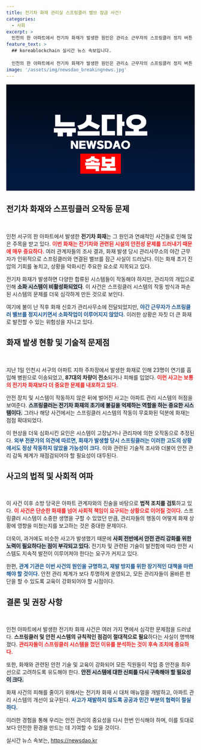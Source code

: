 ```yaml
---
title: 전기차 화재 관리실 스프링클러 밸브 잠금 사건!
categories:
  - 사회
excerpt: >
  인천의 한 아파트에서 전기차 화재가 발생한 원인은 관리소 근무자의 스프링클러 정지 버튼 조작이었다! 불길이 확산된 가운데, 23명이 부상하고 87대 차량이 불에 탔다. 이와 관련된 법적 조치가 예정되어 있다.
feature_text: >
  ## koreablockchain 실시간 뉴스 속보입니다.

  인천의 한 아파트에서 전기차 화재가 발생한 원인은 관리소 근무자의 스프링클러 정지 버튼 조작이었다! 불길이 확산된 가운데, 23명이 부상하고 87대 차량이 불에 탔다. 이와 관련된 법적 조치가 예정되어 있다.
image: '/assets/img/newsdao_breakingnews.jpg'
---
```


<p><img src="/assets/img/newsdao_breakingnews.jpg" alt="koreablockchain 속보" /></p>

<h2 data-ke-size="size26">전기차 화재와 스프링클러 오작동 문제</h2>

<p data-ke-size="size16">&nbsp;</p>

<p>인천 서구의 한 아파트에서 발생한 <b>전기차 화재</b>는 그 원인과 연쇄적인 사건들로 인해 많은 주목을 받고 있다. <b><span style="color: #ee2323;">이번 화재는 전기차와 관련된 시설의 안전성 문제를 드러내기 때문에 매우 중요하다.</span></b> 여러 관계자들의 조사 결과, 화재 발생 당시 관리사무소의 야간 근무자가 인위적으로 스프링클러와 연결된 밸브를 잠근 사실이 드러났다. 이는 화재 초기 진압의 기회를 놓치고, 상황을 악화시킨 주요한 요소로 지목되고 있다.</p>

<p>전기차 화재가 발생하면 다양한 합류된 시스템들이 작동해야 하지만, 관리자의 개입으로 인해 <b><span style="background-color: #21538527;">소화 시스템이 비활성화되었다</span></b>. 이 사건은 스프링클러 시스템의 작동 방식과 파손된 시스템의 문제를 더욱 심각하게 만든 것으로 보인다. </p>

<p>여기에 불이 난 직후 화재 신호가 관리사무소에 전달되었지만, <b><span style="color: #1a5490;">야간 근무자가 스프링클러 밸브를 정지시키면서 소화작업이 이루어지지 않았다.</span></b> 이러한 상황은 자칫 더 큰 화재로 발전할 수 있는 위험성을 지니고 있다. </p>

<h2 data-ke-size="size26">화재 발생 현황 및 기술적 문제점</h2>

<p data-ke-size="size16">&nbsp;</p>

<p>지난 1일 인천시 서구의 아파트 지하 주차장에서 발생한 화재로 인해 23명이 연기를 흡입해 병원으로 이송되었고, <b>87대의 차량이 전소</b>되거나 피해를 입었다. <b><span style="color: #ee2323;">이런 사고는 보통의 전기차 화재보다 더 중요한 문제를 내포하고 있다.</span></b> </p>

<p>안전 장치 및 시스템이 작동하지 않은 뒤에 벌어진 사고는 아파트 관리 시스템의 허점을 보여준다. <b><span style="background-color: #21538527;">스프링클러는 전기차 화재의 초기에 불길을 억제하는 역할을 하는 중요한 시스템이다.</span></b> 그러나 해당 사건에서는 스프링클러 시스템의 작동이 무효화된 덕분에 화재는 점점 확대되었다. </p>

<p>이 현상을 더욱 심화시킨 요인은 시스템이 고장났거나 관리자에 의한 오작동으로 추정된다. <b><span style="color: #1a5490;">외부 전문가의 의견에 따르면, 화재가 발생할 당시 스프링클러는 이러한 고도의 상황에서도 정상 작동하지 않았을 가능성이 크다.</span></b> 이와 관련된 기술적 조사와 더불어 안전 관리 감독 체계가 재점검되어야 할 필요성이 대두된다.</p>

<h2 data-ke-size="size26">사고의 법적 및 사회적 여파</h2>

<p data-ke-size="size16">&nbsp;</p>

<p>이 사건 이후 소방 당국은 아파트 관계자와의 진술을 바탕으로 <b>법적 조치를 검토</b>하고 있다. <b><span style="color: #ee2323;">이 사건은 단순한 화재를 넘어 사회적 책임이 요구되는 상황으로 이어질 것이다.</span></b> 스프링클러 시스템이 소중한 생명을 구할 수 있었던 만큼, 관리자들의 행동이 어떻게 화재 상황에 영향을 미쳤는지를 보고하는 것은 중대한 문제이다.</p>

<p>더욱이, 과거에도 비슷한 사고가 발생했기 때문에 <b><span style="background-color: #21538527;">사회 전반에서 안전 관리 강화를 위한 노력이 필요하다는 점이 부각되고 있다.</span></b> 전기차 및 관련된 기술이 발전함에 따라 안전 시스템도 지속적 발전이 이루어져야 한다는 요구가 커지고 있다.</p>

<p>한편, <b><span style="color: #1a5490;">관계 기관은 이번 사건의 원인을 규명하고, 재발 방지를 위한 장기적인 대책을 마련해야 할 것이다.</span></b> 안전 관리 체계가 보다 투명하게 운영되고, 모든 관리자들이 올바른 판단을 할 수 있도록 교육이 강화되어야 할 시점이다.</p>

<h2 data-ke-size="size26">결론 및 권장 사항</h2>

<p data-ke-size="size16">&nbsp;</p>

<p>인천 아파트에서 발생한 전기차 화재 사건은 여러 가지 면에서 심각한 문제점을 드러냈다. <b>스프링클러 및 안전 시스템의 규칙적인 점검이 절대적으로 필요</b>하다는 사실이 명백해졌다. <b><span style="color: #ee2323;">관리자들이 스프링클러 시스템을 껐던 이유를 분석하는 것이 후속 조치에 중요하다.</span></b></p>

<p>또한, 화재와 관련된 안전 기술 및 교육이 강화되어 모든 직원들이 작업 중 안전을 최우선으로 고려하도록 유도해야 한다. <b><span style="background-color: #21538527;">안전 시스템에 대한 신뢰를 다시 구축해야 할 필요성이 크다.</span></b> </p>

<p>화재 사건의 피해를 줄이기 위해서는 전기차 화재 시 대처 매뉴얼을 개발하고, 아파트 관리 시스템의 개선이 요구된다. <b><span style="color: #1a5490;">사고가 재발하지 않도록 공공과 민간 부분의 협력이 절실하다.</span></b> </p>

<p>이러한 경험을 통해 우리는 안전 관리의 중요성을 다시 한번 인식해야 하며, 이를 토대로 보다 안전한 환경을 만드는 데 기여할 수 있을 것이다.</p>
실시간 뉴스 속보는, <a href="https://newsdao.kr" rel="dofollow">https://newsdao.kr</a>


